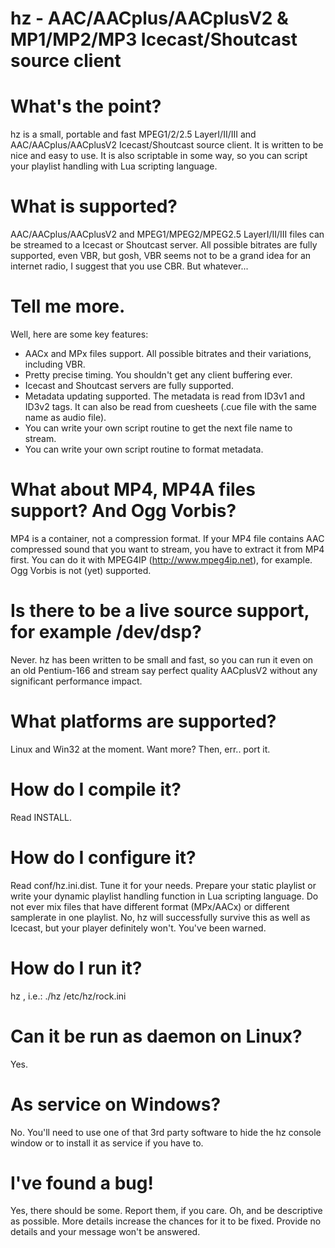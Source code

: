 hz - AAC/AACplus/AACplusV2 & MP1/MP2/MP3 Icecast/Shoutcast source client
========================================================================


What's the point?
=================
hz is a small, portable and fast MPEG1/2/2.5 LayerI/II/III and
AAC/AACplus/AACplusV2 Icecast/Shoutcast source client. It is written
to be nice and easy to use. It is also scriptable in some way, so
you can script your playlist handling with Lua scripting language.


What is supported?
==================
AAC/AACplus/AACplusV2 and MPEG1/MPEG2/MPEG2.5 LayerI/II/III files
can be streamed to a Icecast or Shoutcast server. All possible bitrates are
fully supported, even VBR, but gosh, VBR seems not to be a grand idea for
an internet radio, I suggest that you use CBR. But whatever...


Tell me more.
=============
Well, here are some key features:

 - AACx and MPx files support. All possible bitrates and their variations, including VBR.
 - Pretty precise timing. You shouldn't get any client buffering ever.
 - Icecast and Shoutcast servers are fully supported.
 - Metadata updating supported. The metadata is read from ID3v1 and ID3v2 tags.
   It can also be read from cuesheets (.cue file with the same name as audio file).
 - You can write your own script routine to get the next file name to stream.
 - You can write your own script routine to format metadata.


What about MP4, MP4A files support? And Ogg Vorbis?
===================================================
MP4 is a container, not a compression format. If your MP4 file
contains AAC compressed sound that you want to stream, you
have to extract it from MP4 first. You can do it with MPEG4IP
(http://www.mpeg4ip.net), for example.
Ogg Vorbis is not (yet) supported.


Is there to be a live source support, for example /dev/dsp?
===========================================================
Never. hz has been written to be small and fast, so you can run it even on
an old Pentium-166 and stream say perfect quality AACplusV2 without
any significant performance impact.


What platforms are supported?
=============================
Linux and Win32 at the moment. Want more? Then, err.. port it.


How do I compile it?
====================
Read INSTALL.


How do I configure it?
======================
Read conf/hz.ini.dist. Tune it for your needs.
Prepare your static playlist or write your dynamic playlist handling
function in Lua scripting language. Do not ever mix files that have
different format (MPx/AACx) or different samplerate in one playlist. No,
hz will successfully survive this as well as Icecast, but your player
definitely won't. You've been warned.


How do I run it?
================
hz <hz ini.file>, i.e.:
./hz /etc/hz/rock.ini


Can it be run as daemon on Linux?
=================================
Yes.


As service on Windows?
======================
No. You'll need to use one of that 3rd party software to hide the
hz console window or to install it as service if you have to.


I've found a bug!
=================
Yes, there should be some. Report them, if you care. Oh, and be descriptive
as possible. More details increase the chances for it to be fixed.
Provide no details and your message won't be answered.

